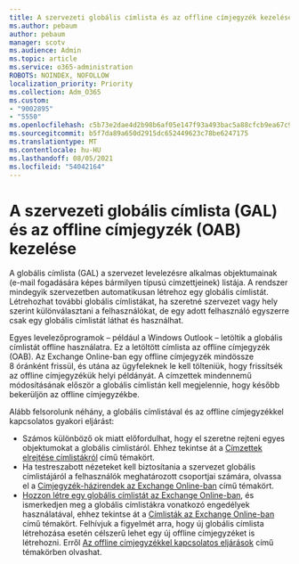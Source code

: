 ```yaml
---
title: A szervezeti globális címlista és az offline címjegyzék kezelése
ms.author: pebaum
author: pebaum
manager: scotv
ms.audience: Admin
ms.topic: article
ms.service: o365-administration
ROBOTS: NOINDEX, NOFOLLOW
localization_priority: Priority
ms.collection: Adm_O365
ms.custom:
- "9002895"
- "5550"
ms.openlocfilehash: c5b73e2dae4d2b98b6af05e147f93a493bac5a88cfcb9ea67c979264aba34ceb
ms.sourcegitcommit: b5f7da89a650d2915dc652449623c78be6247175
ms.translationtype: MT
ms.contentlocale: hu-HU
ms.lasthandoff: 08/05/2021
ms.locfileid: "54042164"
---
```

# <a name="managing-organization-global-address-list-gal-and-offline-address-book-oab"></a>A szervezeti globális címlista (GAL) és az offline címjegyzék (OAB) kezelése

A globális címlista (GAL) a szervezet levelezésre alkalmas objektumainak (e-mail fogadására képes bármilyen típusú címzettjeinek) listája. A rendszer mindegyik szervezetben automatikusan létrehoz egy globális címlistát. Létrehozhat további globális címlistákat, ha szeretné szervezet vagy hely szerint különválasztani a felhasználókat, de egy adott felhasználó egyszerre csak egy globális címlistát láthat és használhat.

Egyes levelezőprogramok – például a Windows Outlook – letöltik a globális címlistát offline használatra. Ez a letöltött címlista az offline címjegyzék (OAB). Az Exchange Online-ban egy offline címjegyzék mindössze 8 óránként frissül, és utána az ügyfeleknek le kell tölteniük, hogy frissítsék az offline címjegyzékük helyi példányát. A címzettek mindennemű módosításának először a globális címlistán kell megjelennie, hogy később bekerüljön az offline címjegyzékbe.

Alább felsorolunk néhány, a globális címlistával és az offline címjegyzékkel kapcsolatos gyakori eljárást:

- Számos különböző ok miatt előfordulhat, hogy el szeretne rejteni egyes objektumokat a globális címlistáról. Ehhez tekintse át a [Címzettek elrejtése címlistákról](https://docs.microsoft.com/exchange/address-books/address-lists/manage-address-lists#hide-recipients-from-address-lists) című témakört.
- Ha testreszabott nézeteket kell biztosítania a szervezet globális címlistájáról a felhasználók meghatározott csoportjai számára, olvassa el a [Címjegyzék-házirendek az Exchange Online-ban](https://docs.microsoft.com/exchange/address-books/address-book-policies/address-book-policies) című témakört.
- [Hozzon létre egy globális címlistát az Exchange Online-ban](https://docs.microsoft.com/exchange/address-books/address-lists/create-global-address-list), és ismerkedjen meg a globális címlistákra vonatkozó engedélyek használatával, ehhez tekintse át a [Címlisták az Exchange Online-ban](https://docs.microsoft.com/exchange/address-books/address-lists/address-lists) című témakört. Felhívjuk a figyelmét arra, hogy új globális címlista létrehozása esetén célszerű lehet egy új offline címjegyzéket is létrehozni. Erről [Az offline címjegyzékkel kapcsolatos eljárások](https://docs.microsoft.com/exchange/address-books/offline-address-books/offline-address-book-procedures) című témakörben olvashat.
